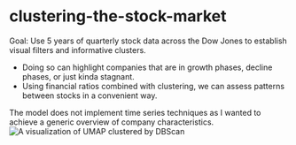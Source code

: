 # clustering-the-stock-market
Goal: Use 5 years of quarterly stock data across the Dow Jones to establish visual filters and informative clusters.
- Doing so can highlight companies that are in growth phases, decline phases, or just kinda stagnant. 
- Using financial ratios combined with clustering, we can assess patterns between stocks in a convenient way. 

The model does not implement time series techniques as I wanted to achieve a generic overview of company characteristics.
![A visualization of UMAP clustered by DBScan](https://user-images.githubusercontent.com/3197895/112230303-efb61980-8bf1-11eb-90c7-c54af8d6bb68.png)

